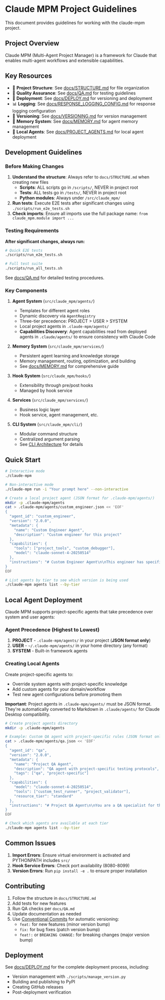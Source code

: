 # Claude MPM Project Guidelines

This document provides guidelines for working with the claude-mpm project.

## Project Overview

Claude MPM (Multi-Agent Project Manager) is a framework for Claude that enables multi-agent workflows and extensible capabilities.

## Key Resources

- 📁 **Project Structure**: See [docs/STRUCTURE.md](docs/STRUCTURE.md) for file organization
- 🧪 **Quality Assurance**: See [docs/QA.md](docs/QA.md) for testing guidelines
- 🚀 **Deployment**: See [docs/DEPLOY.md](docs/DEPLOY.md) for versioning and deployment
- 📊 **Logging**: See [docs/RESPONSE_LOGGING_CONFIG.md](docs/RESPONSE_LOGGING_CONFIG.md) for response logging configuration
- 🔢 **Versioning**: See [docs/VERSIONING.md](docs/VERSIONING.md) for version management
- 🧠 **Memory System**: See [docs/MEMORY.md](docs/MEMORY.md) for agent memory management
- 🤖 **Local Agents**: See [docs/PROJECT_AGENTS.md](docs/PROJECT_AGENTS.md) for local agent deployment

## Development Guidelines

### Before Making Changes

1. **Understand the structure**: Always refer to `docs/STRUCTURE.md` when creating new files
   - **Scripts**: ALL scripts go in `/scripts/`, NEVER in project root
   - **Tests**: ALL tests go in `/tests/`, NEVER in project root
   - **Python modules**: Always under `/src/claude_mpm/`
2. **Run tests**: Execute E2E tests after significant changes using `./scripts/run_e2e_tests.sh`
3. **Check imports**: Ensure all imports use the full package name: `from claude_mpm.module import ...`

### Testing Requirements

**After significant changes, always run:**
```bash
# Quick E2E tests
./scripts/run_e2e_tests.sh

# Full test suite
./scripts/run_all_tests.sh
```

See [docs/QA.md](docs/QA.md) for detailed testing procedures.

### Key Components

1. **Agent System** (`src/claude_mpm/agents/`)
   - Templates for different agent roles
   - Dynamic discovery via `AgentRegistry`
   - Three-tier precedence: PROJECT > USER > SYSTEM
   - Local project agents in `.claude-mpm/agents/`
   - **Capabilities Discovery**: Agent capabilities read from deployed agents in `.claude/agents/` to ensure consistency with Claude Code

2. **Memory System** (`src/claude_mpm/services/`)
   - Persistent agent learning and knowledge storage
   - Memory management, routing, optimization, and building
   - See [docs/MEMORY.md](docs/MEMORY.md) for comprehensive guide

3. **Hook System** (`src/claude_mpm/hooks/`)
   - Extensibility through pre/post hooks
   - Managed by hook service

4. **Services** (`src/claude_mpm/services/`)
   - Business logic layer
   - Hook service, agent management, etc.

5. **CLI System** (`src/claude_mpm/cli/`)
   - Modular command structure
   - Centralized argument parsing
   - See [CLI Architecture](src/claude_mpm/cli/README.md) for details

## Quick Start

```bash
# Interactive mode
./claude-mpm

# Non-interactive mode
./claude-mpm run -i "Your prompt here" --non-interactive

# Create a local project agent (JSON format for .claude-mpm/agents/)
mkdir -p .claude-mpm/agents
cat > .claude-mpm/agents/custom_engineer.json << 'EOF'
{
  "agent_id": "custom_engineer",
  "version": "2.0.0",
  "metadata": {
    "name": "Custom Engineer Agent",
    "description": "Custom engineer for this project"
  },
  "capabilities": {
    "tools": ["project_tools", "custom_debugger"],
    "model": "claude-sonnet-4-20250514"
  },
  "instructions": "# Custom Engineer Agent\n\nThis engineer has specific knowledge about our project architecture."
}
EOF

# List agents by tier to see which version is being used
./claude-mpm agents list --by-tier
```

## Local Agent Deployment

Claude MPM supports project-specific agents that take precedence over system and user agents:

### Agent Precedence (Highest to Lowest)
1. **PROJECT** - `.claude-mpm/agents/` in your project (**JSON format only**)
2. **USER** - `~/.claude-mpm/agents/` in your home directory (any format)
3. **SYSTEM** - Built-in framework agents

### Creating Local Agents

Create project-specific agents to:
- Override system agents with project-specific knowledge
- Add custom agents for your domain/workflow
- Test new agent configurations before promoting them

**Important**: Project agents in `.claude-mpm/agents/` must be JSON format. They're automatically converted to Markdown in `.claude/agents/` for Claude Desktop compatibility.

```bash
# Create project agents directory
mkdir -p .claude-mpm/agents

# Example: Custom QA agent with project-specific rules (JSON format only)
cat > .claude-mpm/agents/qa.json << 'EOF'
{
  "agent_id": "qa",
  "version": "2.0.0",
  "metadata": {
    "name": "Project QA Agent",
    "description": "QA agent with project-specific testing protocols",
    "tags": ["qa", "project-specific"]
  },
  "capabilities": {
    "model": "claude-sonnet-4-20250514",
    "tools": ["custom_test_runner", "project_validator"],
    "resource_tier": "standard"
  },
  "instructions": "# Project QA Agent\n\nYou are a QA specialist for this specific project..."
}
EOF

# Check which agents are available at each tier
./claude-mpm agents list --by-tier
```

## Common Issues

1. **Import Errors**: Ensure virtual environment is activated and PYTHONPATH includes `src/`
2. **Hook Service Errors**: Check port availability (8080-8099)
3. **Version Errors**: Run `pip install -e .` to ensure proper installation

## Contributing

1. Follow the structure in `docs/STRUCTURE.md`
2. Add tests for new features
3. Run QA checks per `docs/QA.md`
4. Update documentation as needed
5. Use [Conventional Commits](https://www.conventionalcommits.org/) for automatic versioning:
   - `feat:` for new features (minor version bump)
   - `fix:` for bug fixes (patch version bump)
   - `feat!:` or `BREAKING CHANGE:` for breaking changes (major version bump)

## Deployment

See [docs/DEPLOY.md](docs/DEPLOY.md) for the complete deployment process, including:
- Version management with `./scripts/manage_version.py`
- Building and publishing to PyPI
- Creating GitHub releases
- Post-deployment verification